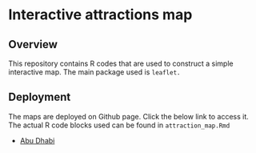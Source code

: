# Interactive attractions map


## Overview
This repository contains R codes that are used to construct a simple interactive map.
The main package used is `leaflet.`


## Deployment

The maps are deployed on Github page. Click the below link to access it. The actual R code blocks used can be found in `attraction_map.Rmd` 

- <a href="https://jasonsuk.github.io/attractions_map/index.html" target="_blank">Abu Dhabi</a>


